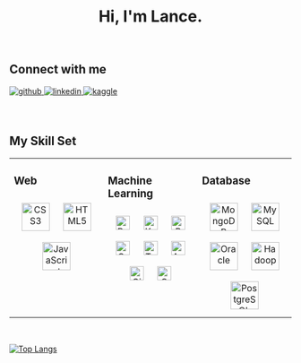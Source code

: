 <div align="center">
    <h1>Hi, I'm Lance.</h1>
</div>  



<br/>  


## Connect with me  
<div align="left">
<a href="https://github.com/https://github.com/laoSVM" target="_blank">
<img src=https://img.shields.io/badge/github-%2324292e.svg?&style=for-the-badge&logo=github&logoColor=white alt=github style="margin-bottom: 5px;" />
</a>
<a href="https://linkedin.com/in/https://www.linkedin.com/in/lance-ye-1b16701aa/" target="_blank">
<img src=https://img.shields.io/badge/linkedin-%231E77B5.svg?&style=for-the-badge&logo=linkedin&logoColor=white alt=linkedin style="margin-bottom: 5px;" />
</a>
<a href="https://www.kaggle.com/https://www.kaggle.com/lanceye" target="_blank">
<img src=https://img.shields.io/badge/kaggle-%2344BAE8.svg?&style=for-the-badge&logo=kaggle&logoColor=white alt=kaggle style="margin-bottom: 5px;" />
</a>  
</div>  
  

<br/>  

<br/>  


## My Skill Set

<table><tr><td valign="top" width="33%">

### Web  
<div align="center">  
    <img style="margin: 10px" src="https://profilinator.rishav.dev/skills-assets/css3-original-wordmark.svg" alt="CSS3" height="50" />  
    <img style="margin: 10px" src="https://profilinator.rishav.dev/skills-assets/html5-original-wordmark.svg" alt="HTML5" height="50" />  
    <img style="margin: 10px" src="https://profilinator.rishav.dev/skills-assets/javascript-original.svg" alt="JavaScript" height="50" />  
</div>


</td><td valign="top" width="33%">

### Machine Learning  
<div align="center">  
    <img style="margin: 10px" src="https://profilinator.rishav.dev/skills-assets/python-original.svg" alt="Python" height="25" />  
    <img style="margin: 10px" src="https://profilinator.rishav.dev/skills-assets/keras.png" alt="Keras" height="25" />  
    <img style="margin: 10px" src="https://profilinator.rishav.dev/skills-assets/r.svg" alt="R" height="25" />  
    <img style="margin: 10px" src="https://profilinator.rishav.dev/skills-assets/oracle-original.svg" alt="Oracle" height="25" />  
    <img style="margin: 10px" src="https://profilinator.rishav.dev/skills-assets/tensorflow-icon.svg" alt="TensorFlow" height="25" />  
    <img style="margin: 10px" src="https://profilinator.rishav.dev/skills-assets/microsoft_azure-icon.svg" alt="Azure" height="25" />  
    <img style="margin: 10px" src="https://profilinator.rishav.dev/skills-assets/git-scm-icon.svg" alt="Git" height="25" />  
    <img style="margin: 10px" src="https://profilinator.rishav.dev/skills-assets/opencv-icon.svg" alt="OpenCV" height="25" />  
</div>


</td><td valign="top" width="33%">

### Database  
<div align="center">  
    <img style="margin: 10px" src="https://profilinator.rishav.dev/skills-assets/mongodb-original-wordmark.svg" alt="MongoDB" height="50" />  
    <img style="margin: 10px" src="https://profilinator.rishav.dev/skills-assets/mysql-original-wordmark.svg" alt="MySQL" height="50" />  
    <img style="margin: 10px" src="https://profilinator.rishav.dev/skills-assets/oracle-original.svg" alt="Oracle" height="50" />  
    <img style="margin: 10px" src="https://profilinator.rishav.dev/skills-assets/apache_hadoop-icon.svg" alt="Hadoop" height="50" />  
    <img style="margin: 10px" src="https://profilinator.rishav.dev/skills-assets/postgresql-original-wordmark.svg" alt="PostgreSQL" height="50" />  
</div>

</td></tr></table>  

<br/>  

[![Top Langs](https://github-readme-stats.vercel.app/api/top-langs/?username=laoSVM&layout=compact)](https://github.com/laoSVM/github-readme-stats)

<!--
**laoSVM/laoSVM** is a ✨ _special_ ✨ repository because its `README.md` (this file) appears on your GitHub profile.

Here are some ideas to get you started:

- 🔭 I’m currently working on ...
- 🌱 I’m currently learning ...
- 👯 I’m looking to collaborate on ...
- 🤔 I’m looking for help with ...
- 💬 Ask me about ...
- 📫 How to reach me: ...
- 😄 Pronouns: ...
- ⚡ Fun fact: ...
-->
